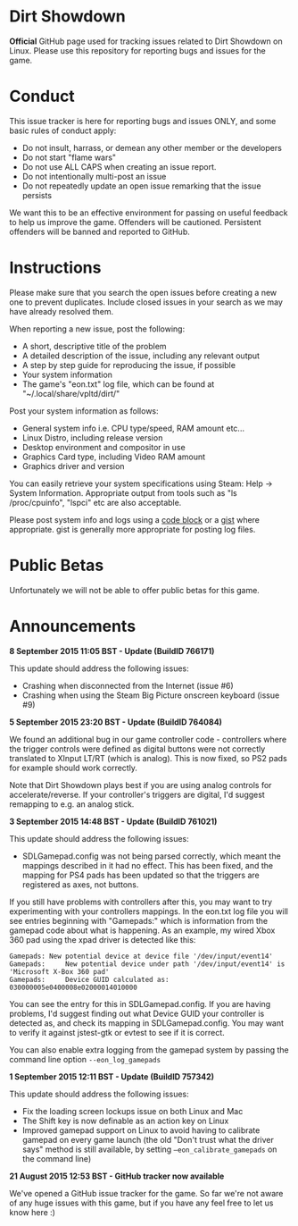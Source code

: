 # Dirt Showdown

**Official** GitHub page used for tracking issues related to Dirt Showdown on Linux.
Please use this repository for reporting bugs and issues for the game.

# Conduct

This issue tracker is here for reporting bugs and issues ONLY, and some basic rules of conduct apply:

* Do not insult, harrass, or demean any other member or the developers
* Do not start "flame wars"
* Do not use ALL CAPS when creating an issue report.
* Do not intentionally multi-post an issue
* Do not repeatedly update an open issue remarking that the issue persists

We want this to be an effective environment for passing on useful feedback to help us improve the game.
Offenders will be cautioned. Persistent offenders will be banned and reported to GitHub.

# Instructions

Please make sure that you search the open issues before creating a new one to prevent duplicates. Include closed issues in your search as we may have already resolved them.

When reporting a new issue, post the following:

  * A short, descriptive title of the problem
  * A detailed description of the issue, including any relevant output
  * A step by step guide for reproducing the issue, if possible
  * Your system information
  * The game's "eon.txt" log file, which can be found at "~/.local/share/vpltd/dirt/"

Post your system information as follows:

  * General system info i.e. CPU type/speed, RAM amount etc...
  * Linux Distro, including release version
  * Desktop environment and compositor in use
  * Graphics Card type, including Video RAM amount
  * Graphics driver and version

You can easily retrieve your system specifications using Steam: Help -> System Information. Appropriate output from tools such as "ls /proc/cpuinfo", "lspci" etc are also acceptable.

Please post system info and logs using a [code block](https://guides.github.com/features/mastering-markdown/) or a [gist](https://gist.github.com) where appropriate. gist is generally more appropriate for posting log files.

# Public Betas

Unfortunately we will not be able to offer public betas for this game.

# Announcements

**8 September 2015 11:05 BST - Update (BuildID 766171)**

This update should address the following issues:
* Crashing when disconnected from the Internet (issue #6)
* Crashing when using the Steam Big Picture onscreen keyboard (issue #9)

**5 September 2015 23:20 BST - Update (BuildID 764084)**

We found an additional bug in our game controller code - controllers where the trigger controls were defined as digital buttons were not correctly translated to XInput LT/RT (which is analog). This is now fixed, so PS2 pads for example should work correctly.

Note that Dirt Showdown plays best if you are using analog controls for accelerate/reverse. If your controller's triggers are digital, I'd suggest remapping to e.g. an analog stick.

**3 September 2015 14:48 BST - Update (BuildID 761021)**

This update should address the following issues:
* SDLGamepad.config was not being parsed correctly, which meant the mappings described in it had no effect. This has been fixed, and the mapping for PS4 pads has been updated so that the triggers are registered as axes, not buttons.

If you still have problems with controllers after this, you may want to try experimenting with your controllers mappings. In the eon.txt log file you will see entries beginning with "Gamepads:" which is information from the gamepad code about what is happening. As an example, my wired Xbox 360 pad using the xpad driver is detected like this:

```
Gamepads: New potential device at device file '/dev/input/event14'
Gamepads:     New potential device under path '/dev/input/event14' is 'Microsoft X-Box 360 pad'
Gamepads:     Device GUID calculated as: 030000005e0400008e02000014010000
```

You can see the entry for this in SDLGamepad.config. If you are having problems, I'd suggest finding out what Device GUID your controller is detected as, and check its mapping in SDLGamepad.config. You may want to verify it against jstest-gtk or evtest to see if it is correct.

You can also enable extra logging from the gamepad system by passing the command line option ``--eon_log_gamepads``

**1 September 2015 12:11 BST - Update (BuildID 757342)**

This update should address the following issues:
* Fix the loading screen lockups issue on both Linux and Mac
* The Shift key is now definable as an action key on Linux
* Improved gamepad support on Linux to avoid having to calibrate gamepad on every game launch (the old "Don't trust what the driver says" method is still available, by setting ``—eon_calibrate_gamepads`` on the command line)

**21 August 2015 12:53 BST - GitHub tracker now available**

We've opened a GitHub issue tracker for the game. So far we're not aware of any huge issues with this game, but if you have any feel free to let us know here :)
